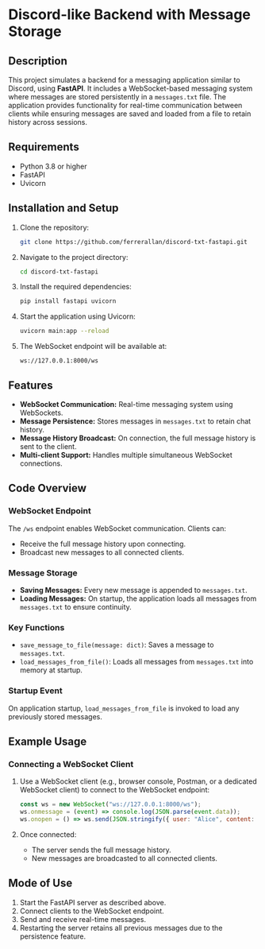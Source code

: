 
# Discord-like Backend with Message Storage

## Description

This project simulates a backend for a messaging application similar to Discord, using **FastAPI**. It includes a WebSocket-based messaging system where messages are stored persistently in a `messages.txt` file. The application provides functionality for real-time communication between clients while ensuring messages are saved and loaded from a file to retain history across sessions.

## Requirements

- Python 3.8 or higher
- FastAPI
- Uvicorn

## Installation and Setup

1. Clone the repository:
   ```bash
   git clone https://github.com/ferrerallan/discord-txt-fastapi.git
   ```

2. Navigate to the project directory:
   ```bash
   cd discord-txt-fastapi
   ```

3. Install the required dependencies:
   ```bash
   pip install fastapi uvicorn
   ```

4. Start the application using Uvicorn:
   ```bash
   uvicorn main:app --reload
   ```

5. The WebSocket endpoint will be available at:
   ```
   ws://127.0.0.1:8000/ws
   ```

## Features

- **WebSocket Communication:** Real-time messaging system using WebSockets.
- **Message Persistence:** Stores messages in `messages.txt` to retain chat history.
- **Message History Broadcast:** On connection, the full message history is sent to the client.
- **Multi-client Support:** Handles multiple simultaneous WebSocket connections.

## Code Overview

### WebSocket Endpoint
The `/ws` endpoint enables WebSocket communication. Clients can:
- Receive the full message history upon connecting.
- Broadcast new messages to all connected clients.

### Message Storage
- **Saving Messages:** Every new message is appended to `messages.txt`.
- **Loading Messages:** On startup, the application loads all messages from `messages.txt` to ensure continuity.

### Key Functions
- `save_message_to_file(message: dict)`: Saves a message to `messages.txt`.
- `load_messages_from_file()`: Loads all messages from `messages.txt` into memory at startup.

### Startup Event
On application startup, `load_messages_from_file` is invoked to load any previously stored messages.

## Example Usage

### Connecting a WebSocket Client
1. Use a WebSocket client (e.g., browser console, Postman, or a dedicated WebSocket client) to connect to the WebSocket endpoint:
   ```javascript
   const ws = new WebSocket("ws://127.0.0.1:8000/ws");
   ws.onmessage = (event) => console.log(JSON.parse(event.data));
   ws.onopen = () => ws.send(JSON.stringify({ user: "Alice", content: "Hello, world!" }));
   ```

2. Once connected:
   - The server sends the full message history.
   - New messages are broadcasted to all connected clients.

## Mode of Use

1. Start the FastAPI server as described above.
2. Connect clients to the WebSocket endpoint.
3. Send and receive real-time messages.
4. Restarting the server retains all previous messages due to the persistence feature.
